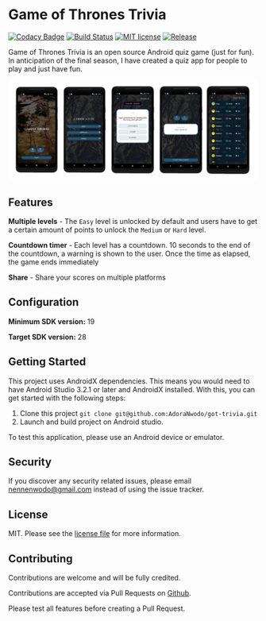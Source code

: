 # Game of Thrones Trivia


[![Codacy Badge](https://api.codacy.com/project/badge/Grade/f7bf31329c1c4e438dfc542b24c973d6)](https://app.codacy.com/app/AdoraNwodo/got-trivia?utm_source=github.com&utm_medium=referral&utm_content=AdoraNwodo/got-trivia&utm_campaign=Badge_Grade_Dashboard)
[![Build Status](https://travis-ci.com/AdoraNwodo/got-trivia.svg?token=oVRWJeAgyroqNrfbKF32&branch=master)](https://travis-ci.com/AdoraNwodo/got-trivia)
[![MIT license](https://img.shields.io/github/license/AdoraNwodo/got-trivia.svg)](https://github.com/AdoraNwodo/got-trivia/blob/master/LICENSE)
[![Release](https://img.shields.io/github/release/AdoraNwodo/got-trivia.svg)](https://github.com/AdoraNwodo/got-trivia/releases)


Game of Thrones Trivia is an open source Android quiz game (just for fun). In anticipation of the final season, I have created a quiz app for people to play and just have fun.

<img src="https://github.com/AdoraNwodo/got-trivia/blob/master/screens.png" />


## Features
**Multiple levels** - The `Easy` level is unlocked by default and users have to get a certain amount of points to unlock the `Medium` or `Hard` level.

**Countdown timer** - Each level has a countdown. 10 seconds to the end of the countdown, a warning is shown to the user. Once the time as elapsed, the game ends immediately

**Share** - Share your scores on multiple platforms


## Configuration

**Minimum SDK version:** 19

**Target SDK version:** 28

## Getting Started
This project uses AndroidX dependencies. 
This means you would need to have Android Studio 3.2.1 or later and AndroidX installed. With this, you can get started with the following steps:
1. Clone this project `git clone git@github.com:AdoraNwodo/got-trivia.git`
2. Launch and build project on Android studio.

To test this application, please use an Android device or emulator. 



## Security

If you discover any security related issues, please email nennenwodo@gmail.com instead of using the issue tracker.


## License

MIT. Please see the [license file](https://github.com/AdoraNwodo/got-trivia/blob/master/LICENSE) for more information.


## Contributing

Contributions are welcome and will be fully credited.

Contributions are accepted via Pull Requests on [Github](https://github.com/adoranwodo/got-trivia). 

Please test all features before creating a Pull Request.
